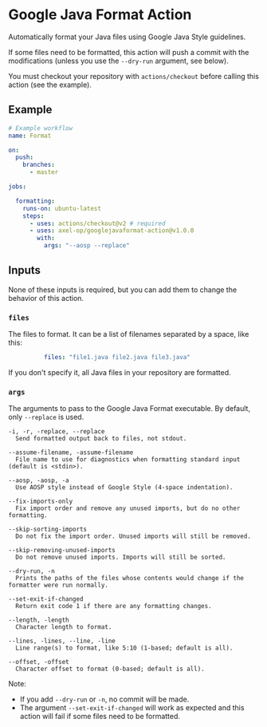 # Google Java Format Action

Automatically format your Java files using Google Java Style guidelines.

If some files need to be formatted, this action will push a commit with the modifications (unless you use the `--dry-run` argument, see below).

You must checkout your repository with `actions/checkout` before calling this action (see the example).

## Example

```yml
# Example workflow
name: Format

on:
  push:
    branches:
      - master

jobs:

  formatting:
    runs-on: ubuntu-latest
    steps:
      - uses: actions/checkout@v2 # required
      - uses: axel-op/googlejavaformat-action@v1.0.0
        with:
          args: "--aosp --replace"
```

## Inputs

None of these inputs is required, but you can add them to change the behavior of this action.

### `files`

The files to format. It can be a list of filenames separated by a space, like this:

```yml
          files: "file1.java file2.java file3.java"
```

If you don't specify it, all Java files in your repository are formatted.

### `args`

The arguments to pass to the Google Java Format executable.
By default, only `--replace` is used.

```console
-i, -r, -replace, --replace
  Send formatted output back to files, not stdout.

--assume-filename, -assume-filename
  File name to use for diagnostics when formatting standard input (default is <stdin>).

--aosp, -aosp, -a
  Use AOSP style instead of Google Style (4-space indentation).

--fix-imports-only
  Fix import order and remove any unused imports, but do no other formatting.

--skip-sorting-imports
  Do not fix the import order. Unused imports will still be removed.

--skip-removing-unused-imports
  Do not remove unused imports. Imports will still be sorted.

--dry-run, -n
  Prints the paths of the files whose contents would change if the formatter were run normally.

--set-exit-if-changed
  Return exit code 1 if there are any formatting changes.

--length, -length
  Character length to format.

--lines, -lines, --line, -line
  Line range(s) to format, like 5:10 (1-based; default is all).

--offset, -offset
  Character offset to format (0-based; default is all).
```

Note:

- If you add `--dry-run` or `-n`, no commit will be made.
- The argument `--set-exit-if-changed` will work as expected and this action will fail if some files need to be formatted.
